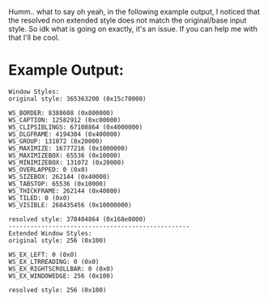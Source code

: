 Humm.. what to say
oh yeah, in the following example output, I noticed that the resolved non extended style does not match the original/base input style.
So idk what is going on exactly, it's an issue.
If you can help me with that I'll be cool.

# Example Output:
```
Window Styles:
original style: 365363200 (0x15c70000)

WS_BORDER: 8388608 (0x800000)
WS_CAPTION: 12582912 (0xc00000)
WS_CLIPSIBLINGS: 67108864 (0x4000000)
WS_DLGFRAME: 4194304 (0x400000)
WS_GROUP: 131072 (0x20000)
WS_MAXIMIZE: 16777216 (0x1000000)
WS_MAXIMIZEBOX: 65536 (0x10000)
WS_MINIMIZEBOX: 131072 (0x20000)
WS_OVERLAPPED: 0 (0x0)
WS_SIZEBOX: 262144 (0x40000)
WS_TABSTOP: 65536 (0x10000)
WS_THICKFRAME: 262144 (0x40000)
WS_TILED: 0 (0x0)
WS_VISIBLE: 268435456 (0x10000000)

resolved style: 378404864 (0x168e0000)
--------------------------------------------------
Extended Window Styles:
original style: 256 (0x100)

WS_EX_LEFT: 0 (0x0)
WS_EX_LTRREADING: 0 (0x0)
WS_EX_RIGHTSCROLLBAR: 0 (0x0)
WS_EX_WINDOWEDGE: 256 (0x100)

resolved style: 256 (0x100)
```
